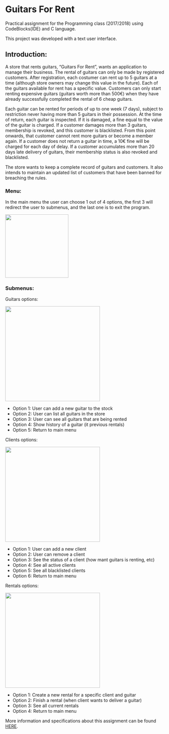 # Guitars For Rent
Practical assignment for the Programming class (2017/2018) using CodeBlocks(IDE) and C language.

This project was developed with a text user interface.

## Introduction:

A store that rents guitars, “Guitars For Rent”, wants an application to manage their business. The rental of guitars can only be made by registered customers. After registration, each costumer can rent up to 5 guitars at a time (although store owners may change this value in the future). Each of the guitars available for rent has a specific value. Customers can only start renting expensive guitars (guitars worth more than 500€) when they have already successfully completed the rental of 6 cheap guitars. 

Each guitar can be rented for periods of up to one week (7 days), subject to restriction never having more than 5 guitars in their possession. At the time of return, each guitar is inspected. If it is damaged, a fine equal to the value of the guitar is charged. If a customer damages more than 3 guitars, membership is revoked, and this customer is blacklisted. From this point onwards, that customer cannot rent more guitars or become a member again. 
If a customer does not return a guitar in time, a 10€ fine will be charged for each day of delay. If a customer accumulates more than 20 days late delivery of guitars, their membership status is also revoked and blacklisted. 

The store wants to keep a complete record of guitars and customers. It also intends to maintain an updated list of customers that have been banned for breaching the rules. 


### Menu:
In the main menu the user can choose 1 out of 4 options, the first 3 will redirect the user to submenus, and the last one is to exit the program.

<img src="https://user-images.githubusercontent.com/45792504/114725779-14a73380-9d3d-11eb-8520-a95b06fb14fb.PNG" width="200"  />  

### Submenus:


Guitars options:

<img src="https://user-images.githubusercontent.com/45792504/114726098-589a3880-9d3d-11eb-92a5-a5256fedcc8a.png" width="300"  />  

- Option 1: User can add a new guitar to the stock
- Option 2: User can list all guitars in the store
- Option 3: User can see all guitars that are being rented
- Option 4: Show history of a guitar (it previous rentals)
- Option 5: Return to main menu


Clients options:

<img src="https://user-images.githubusercontent.com/45792504/114726151-664fbe00-9d3d-11eb-868f-bffb9c24a96d.png" width="300"  />  

- Option 1: User can add a new client
- Option 2: User can remove a client
- Option 3: See the status of a client (how mant guitars is renting, etc)
- Option 4: See all active clients
- Option 5: See all blacklisted clients
- Option 6: Return to main menu


Rentals options:

<img src="https://user-images.githubusercontent.com/45792504/114726202-736cad00-9d3d-11eb-9acf-5d0240f0e398.png" width="300"  />  

- Option 1: Create a new rental for a specific client and guitar
- Option 2: Finish a rental (when client wants to deliver a guitar)
- Option 3: See all current rentals
- Option 4: Return to main menu


More information and specifications about this assignment can be found [HERE](https://github.com/vansunnie/GuitarsForRent/blob/main/project_programming_1718.pdf).

